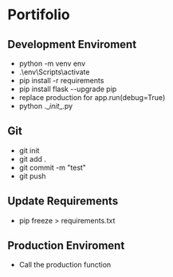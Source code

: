 # Portifolio

## Development Enviroment
- python -m venv env
- .\env\Scripts\activate
- pip install -r requirements
- pip install flask --upgrade pip
- replace production for app.run(debug=True)
- python .\__init__.py

## Git
- git init
- git add .
- git commit -m "test"
- git push

## Update Requirements
- pip freeze > requirements.txt

## Production Enviroment
- Call the production function